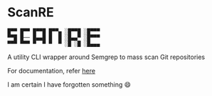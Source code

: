 # ScanRE

```
█▀▀ █▀▀ █▀▀█ █▀▀▄ ░█▀▀█ ░█▀▀▀ 
▀▀█ █── █▄▄█ █  █ ░█▄▄▀ ░█▀▀▀ 
▀▀▀ ▀▀▀ ▀  ▀ ▀  ▀ ░█ ░█ ░█▄▄▄
```
A utility CLI wrapper around Semgrep to mass scan Git repositories

For documentation, refer <a href="https://github.com/JadenFurtado/ScanRE/tree/main/Documentation">here</a>

I am certain I have forgotten something :smile: